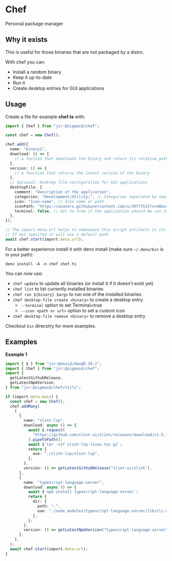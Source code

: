 # Chef

Personal package manager

## Why it exists

This is useful for those binaries that are not packaged by a distro.

With chef you can:

- Install a random binary
- Keep it up-to-date
- Run it
- Create desktop entries for GUI applications

## Usage

Create a file for example **chef.ts** with:

```typescript
import { Chef } from "jsr:@sigmasd/chef";

const chef = new Chef();

chef.add({
  name: "binary1",
  download: () => {
    // a fuction that downloads the binary and return its relative path
  },
  version: () => {
    // a function that returns the latest version of the binary
  },
  // Optional: Desktop file configuration for GUI applications
  desktopFile: {
    comment: "Description of the application",
    categories: "Development;Utility;", // Categories separated by semicolons
    icon: "icon-name", // Icon name or path
    iconPath: "https://avatars.githubusercontent.com/u/39777515?s=48&v=4", // Icon path or URL
    terminal: false, // Set to true if the application should be run in a terminal
  },
});

// The import.meta.url helps to namespace this script artifacts in its seprate path
// If not specifed it will use a default path
await chef.start(import.meta.url);
```

For a better experience install it with deno install (make sure `~/.deno/bin` is
in your path):

`deno install -A -n chef chef.ts`

You can now use:

- `chef update` to update all binaries (or install it if it doesn't exist yet)
- `chef list` to list currently installed binaries
- `chef run ${binary} $args` to run one of the installed binaries
- `chef desktop-file create <binary>` to create a desktop entry
  - `--terminal` option to set Terminal=true
  - `--icon <path or url>` option to set a custom icon
- `chef desktop-file remove <binary>` to remove a desktop entry

Checkout `bin` direcotry for more examples.

## Examples

**Example 1**

```ts
import { $ } from "jsr:@david/dax@0.39.2";
import { Chef } from "jsr:@sigmasd/chef";
import {
  getLatestGithubRelease,
  getLatestNpmVersion,
} from "jsr:@sigmasd/chef/utils";

if (import.meta.main) {
  const chef = new Chef();
  chef.addMany(
    [
      {
        name: "slint-lsp",
        download: async () => {
          await $.request(
            "https://github.com/slint-ui/slint/releases/download/v1.5.1/slint-lsp-linux.tar.gz",
          ).pipeToPath();
          await $`tar -xzf slint-lsp-linux.tar.gz`;
          return {
            exe: "./slint-lsp/slint-lsp",
          };
        },
        version: () => getLatestGithubRelease("slint-ui/slint"),
      },
      {
        name: "typescript-language-server",
        download: async () => {
          await $`npm install typescript-language-server`;
          return {
            dir: {
              path: ".",
              exe: "./node_modules/typescript-language-server/lib/cli.mjs",
            },
          };
        },
        version: () => getLatestNpmVersion("typescript-language-server"),
      },
    ],
  );
  await chef.start(import.meta.url);
}
```
